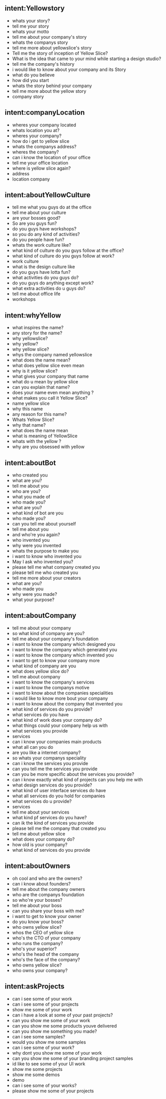 ## intent:Yellowstory
- whats your story?
- tell me your story
- whats your motto
- tell me about your company's story
- whats the companys story
- tell me more about yellowslice's story
- Tell me the story of inception of Yellow Slice?
- What is the idea that came to your mind while starting a design studio?
- tell me the company's history
- i would like to know about your company and its Story
- what do you believe
- how did you start
- whats the story behind your company
- tell me more about the yellow story
- company story

## intent:companyLocation
- wheres your company located
- whats location you at?
- wheres your company?
- how do i get to yellow slice
- whats the companys address?
- wheres the company?
- can i know the location of your office
- tell me your office location
- where is yellow slice again?
- address
- location company

## intent:aboutYellowCulture
- tell me what you guys do at the office
- tell me about your culture
- are your bosses good?
- So are you guys fun?
- do  you guys have workshops?
- so you do any kind of activities?
- do you people have fun?
- whats the work culture like?
- what kind of culture do you guys follow at the office?
- what kind of culture do you guys follow at work?
- work culture
- what is the design culture like
- do you guys have lotta fun?
- what activities do you guys do?
- do you guys do anything except work?
- what extra activities do u guys do?
- tell me about office life
- workshops

## intent:whyYellow
- what inspires the name?
- any story for the name?
- why yellowslice?
- why yellow?
- why yellow slice?
- whys the company named yellowslice
- what does the name mean?
- what does yellow slice even mean
- why is it yellow slice?
- what gives your company that name
- what do u mean by yellow slice
- can you explain that name?
- does your name even mean anything ?
- what makes you call it Yellow Slice?
- name yellow slice
- why this name
- any reason for this name?
- Whats Yellow Slice?
- why that name?
- what does the name mean
- what is meaning of YellowSlice
- whats with the yellow ?
- why are you obsessed with yellow

## intent:aboutBot
- who created you
- what are you?
- tell me about you
- who are you?
- what you made of
- who made you?
- what are you?
- what kind of bot are you
- who made you?
- can you tell me about yourself
- tell me about you
- and who're you again?
- who invented you
- why were you invented
- whats the purpose to make you
- i want to know who invented you
- May I ask who invented you?
- please tell me what company created you
- please tell me who created you
- tell me more about your creators
- what are you?
- who made you
- why were you made?
- what your purpose?

## intent:aboutCompany
- tell me about your company
- so what kind of company are you?
- tell me about your company's foundation
- i want to know the company which designed you
- i want to know the company which generated you
- i want to know the company which invented you
- i want to get to know your company more
- what kind of company are you
- what does yellow slice do?
- tell me about company
- i want to know the company's services
- i want to know the companys motive
- i want to know about the companies specialities
- i would like to know more bout your company
- i want to know about the company that invented you
- what kind of services do you provide?
- what services do you have
- what kind of work does your company do?
- what things could your company help us with
- what services you provide
- services
- can i know your companies main products
- what all can you do
- are you like a internet company?
- so whats your companys speciality
- can i know the services you provide
- can you tell me the services you provide
- can you be more specific about the services you provide?
- can i know exactly what kind of projects can you help me with
- what design services do you provide?
- what kind of user interface services do have
- what all services do you hold for companies
- what services do u provide?
- services
- tell me about your services
- what kind pf services do you have?
- can ik the kind of services you provide
- please tell me the company that created you
- tell me about yellow slice
- what does your company do?
- how old is your company?
- what kind of services do you provide

## intent:aboutOwners
- oh cool and who are the owners?
- can i know about founders?
- tell me about the company owners
- who are the companys foundation
- so who're your bosses?
- tell me about your boss
- can you share your boss with me?
- i want to get to know your owner
- do you know your boss?
- who owns yellow slice?
- whos the CEO of yellow slice
- who's the CTO of your company
- who runs the company?
- who's your superior?
- who's the head of the company
- who's the face of the company?
- who owns yellow slice?
- who owns your company?

## intent:askProjects
- can i see some of your work
- can i see some of your projects
- show me some of your work
- can i have a look at some of your past projects?
- can you show me some of your work
- can you show me some products youve delivered
- can you show me something you made?
- can i see some samples?
- would you show me some samples
- can i see some of your work?
- why dont you show me some of your work
- can you show me some of your branding project samples
- id like to see some of your UI work
- show me some projects
- show me some demos
- demo
- can i see some of your works?
- please show me some of your projects
